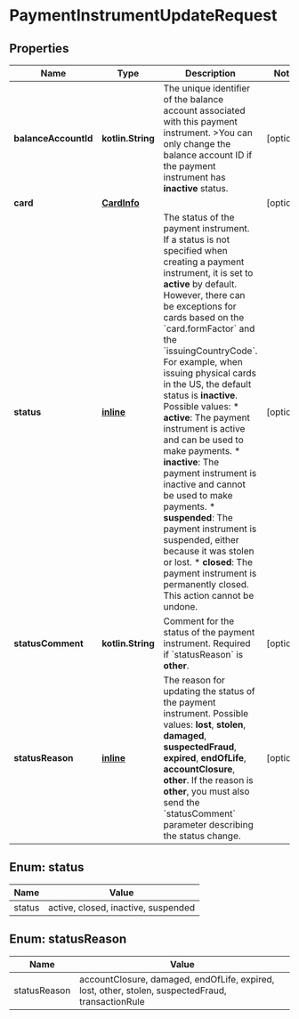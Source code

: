 
# PaymentInstrumentUpdateRequest

## Properties
Name | Type | Description | Notes
------------ | ------------- | ------------- | -------------
**balanceAccountId** | **kotlin.String** | The unique identifier of the balance account associated with this payment instrument. &gt;You can only change the balance account ID if the payment instrument has **inactive** status. |  [optional]
**card** | [**CardInfo**](CardInfo.md) |  |  [optional]
**status** | [**inline**](#Status) | The status of the payment instrument. If a status is not specified when creating a payment instrument, it is set to **active** by default. However, there can be exceptions for cards based on the &#x60;card.formFactor&#x60; and the &#x60;issuingCountryCode&#x60;. For example, when issuing physical cards in the US, the default status is **inactive**.  Possible values:    * **active**:  The payment instrument is active and can be used to make payments.    * **inactive**: The payment instrument is inactive and cannot be used to make payments.    * **suspended**: The payment instrument is suspended, either because it was stolen or lost.    * **closed**: The payment instrument is permanently closed. This action cannot be undone.    |  [optional]
**statusComment** | **kotlin.String** | Comment for the status of the payment instrument.  Required if &#x60;statusReason&#x60; is **other**. |  [optional]
**statusReason** | [**inline**](#StatusReason) | The reason for updating the status of the payment instrument.  Possible values: **lost**, **stolen**, **damaged**, **suspectedFraud**, **expired**, **endOfLife**, **accountClosure**, **other**. If the reason is **other**, you must also send the &#x60;statusComment&#x60; parameter describing the status change. |  [optional]


<a name="Status"></a>
## Enum: status
Name | Value
---- | -----
status | active, closed, inactive, suspended


<a name="StatusReason"></a>
## Enum: statusReason
Name | Value
---- | -----
statusReason | accountClosure, damaged, endOfLife, expired, lost, other, stolen, suspectedFraud, transactionRule



